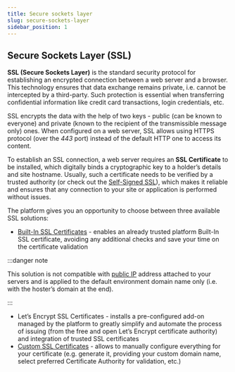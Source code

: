 ```yaml
---
title: Secure sockets layer
slug: secure-sockets-layer
sidebar_position: 1
---
```


## Secure Sockets Layer (SSL)

**SSL (Secure Sockets Layer)** is the standard security protocol for establishing an encrypted connection between a web server and a browser. This technology ensures that data exchange remains private, i.e. cannot be intercepted by a third-party. Such protection is essential when transferring confidential information like credit card transactions, login credentials, etc.

SSL encrypts the data with the help of two keys - public (can be known to everyone) and private (known to the recipient of the transmissible message only) ones. When configured on a web server, SSL allows using HTTPS protocol (over the _443_ port) instead of the default HTTP one to access its content.

To establish an SSL connection, a web server requires an **SSL Certificate** to be installed, which digitally binds a cryptographic key to a holder’s details and site hostname. Usually, such a certificate needs to be verified by a trusted authority (or check out the [Self-Signed SSL](/docs/application-setting/ssl/self-signed-custom-ssl)), which makes it reliable and ensures that any connection to your site or application is performed without issues.

The platform gives you an opportunity to choose between three available SSL solutions:

- [Built-In SSL Certificates](/docs/ApplicationSetting/SSL/Built-In%20SSL) - enables an already trusted platform Built-In SSL certificate, avoiding any additional checks and save your time on the certificate validation

:::danger note

This solution is not compatible with [public IP](/docs/application-setting/external-access-to-applications/public-ip) address attached to your servers and is applied to the default environment domain name only (i.e. with the hoster’s domain at the end).

:::

- Let’s Encrypt SSL Certificates - installs a pre-configured add-on managed by the platform to greatly simplify and automate the process of issuing (from the free and open Let’s Encrypt certificate authority) and integration of trusted SSL certificates
- [Custom SSL Certificates](/docs/application-setting/ssl/custom-ssl) - allows to manually configure everything for your certificate (e.g. generate it, providing your custom domain name, select preferred Certificate Authority for validation, etc.)
